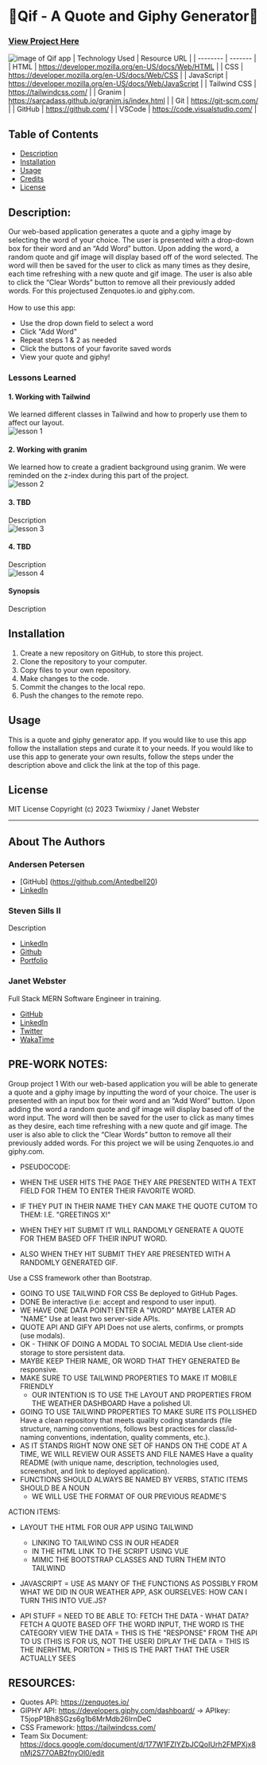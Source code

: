 # 🌈Qif - A Quote and Giphy Generator🌈
### [View Project Here](https://apixa25.github.io/Qif-Generator/ "Qif - A Quote and Giphy Generator")<br />
![image of Qif app](assets/img/projectimage.png "image of Qif app")
| Technology Used    | Resource URL |
| --------  | ------- |
| HTML      | https://developer.mozilla.org/en-US/docs/Web/HTML |
| CSS       | https://developer.mozilla.org/en-US/docs/Web/CSS |
| JavaScript | https://developer.mozilla.org/en-US/docs/Web/JavaScript |
| Tailwind CSS | https://tailwindcss.com/ |
| Granim | https://sarcadass.github.io/granim.js/index.html |
| Git       | https://git-scm.com/ |
| GitHub     | https://github.com/ |
| VSCode    | https://code.visualstudio.com/ |


## Table of Contents

* [Description](#description)
* [Installation](#installation)
* [Usage](#usage)
* [Credits](#credits)
* [License](#license)

## Description:
Our web-based application generates a quote and a giphy image by selecting the word of your choice. The user is presented with a drop-down box for their word and an “Add Word” button. Upon adding the word, a random quote and gif image will display based off of the word selected. The word will then be saved for the user to click as many times as they desire, each time refreshing with a new quote and gif image. The user is also able to click the “Clear Words” button to remove all their previously added words. For this projectused Zenquotes.io and giphy.com.<br />
<br />
How to use this app:

* Use the drop down field to select a word
* Click "Add Word"
* Repeat steps 1 & 2 as needed
* Click the buttons of your favorite saved words
* View your quote and giphy!

### Lessons Learned

#### 1. Working with Tailwind
We learned different classes in Tailwind and how to properly use them to affect our layout.
<br />
![lesson 1](assets/img/lesson1.png)

#### 2. Working with granim
We learned how to create a gradient background using granim. We were reminded on the z-index during this part of the project.
<br />
![lesson 2](assets/img/lesson2.png)

#### 3. TBD
Description
<br />
![lesson 3](assets/img/lesson3.png)

#### 4. TBD
Description
<br />
![lesson 4](assets/img/lesson4.png)

#### Synopsis
Description

## Installation

1. Create a new repository on GitHub, to store this project.
2. Clone the repository to your computer.
3. Copy files to your own repository.
4. Make changes to the code.
5. Commit the changes to the local repo.
6. Push the changes to the remote repo.

## Usage

This is a quote and giphy generator app. If you would like to use this app follow the installation steps and curate it to your needs. If you would like to use this app to generate your own results, follow the steps under the description above and click the link at the top of this page.

## License

MIT License
Copyright (c) 2023 Twixmixy / Janet Webster

<hr />

## About The Authors
### Andersen Petersen

- [GitHub] (https://github.com/Antedbell20)
- [LinkedIn](https://www.linkedin.com/in/andi-petersen-60016b187/)

### Steven Sills II
Description
- [LinkedIn](https://www.linkedin.com/in/steven-sills-ii-90781b53/)
- [Github](https://github.com/Apixa25)
- [Portfolio](https://apixa25.github.io/steven-sills-portfolio/)


### Janet Webster
Full Stack MERN Software Engineer in training.

- [GitHub](https://github.com/TwixmixyJanet/)
- [LinkedIn](https://www.linkedin.com/in/twixmixy/)
- [Twitter](https://twitter.com/Twixmixy)
- [WakaTime](https://wakatime.com/@Twixmixy)


<!-- Information below is to be deleted before turning in the homework. It is currently here for reference. -->

## PRE-WORK NOTES:
Group project 1
With our web-based application you will be able to generate a quote and a giphy image by inputting the word of your choice. The user is presented with an input box for their word and an “Add Word” button. Upon adding the word a random quote and gif image will display based off of the word input. The word will then be saved for the user to click as many times as they desire, each time refreshing with a new quote and gif image. The user is also able to click the “Clear Words” button to remove all their previously added words. For this project we will be using Zenquotes.io and giphy.com.

- PSEUDOCODE:

- WHEN THE USER HITS THE PAGE THEY ARE PRESENTED WITH A TEXT FIELD FOR THEM TO ENTER THEIR FAVORITE WORD.
- IF THEY PUT IN THEIR NAME THEY CAN MAKE THE QUOTE CUTOM TO THEM: I.E. "GREETINGS X!"
- WHEN THEY HIT SUBMIT IT WILL RANDOMLY GENERATE A QUOTE FOR THEM BASED OFF THEIR INPUT WORD.
- ALSO WHEN THEY HIT SUBMIT THEY ARE PRESENTED WITH A RANDOMLY GENERATED GIF.

Use a CSS framework other than Bootstrap.

- GOING TO USE TAILWIND FOR CSS
  Be deployed to GitHub Pages.
- DONE
  Be interactive (i.e: accept and respond to user input).
- WE HAVE ONE DATA POINT! ENTER A "WORD" MAYBE LATER AD "NAME"
  Use at least two server-side APIs.
- QUOTE API AND GIFY API
  Does not use alerts, confirms, or prompts (use modals).
- OK - THINK OF DOING A MODAL TO SOCIAL MEDIA
  Use client-side storage to store persistent data.
- MAYBE KEEP THEIR NAME, OR WORD THAT THEY GENERATED
  Be responsive.
- MAKE SURE TO USE TAILWIND PROPERTIES TO MAKE IT MOBILE FRIENDLY
  - OUR INTENTION IS TO USE THE LAYOUT AND PROPERTIES FROM THE WEATHER DASHBOARD
    Have a polished UI.
- GOING TO USE TAILWIND PROPERTIES TO MAKE SURE ITS POLLISHED
  Have a clean repository that meets quality coding standards (file structure, naming conventions, follows best practices for class/id-naming conventions, indentation, quality comments, etc.).
- AS IT STANDS RIGHT NOW ONE SET OF HANDS ON THE CODE AT A TIME, WE WILL REVIEW OUR ASSETS AND FILE NAMES
  Have a quality README (with unique name, description, technologies used, screenshot, and link to deployed application).
- FUNCTIONS SHOULD ALWAYS BE NAMED BY VERBS, STATIC ITEMS SHOULD BE A NOUN
  - WE WILL USE THE FORMAT OF OUR PREVIOUS README'S

ACTION ITEMS:

- LAYOUT THE HTML FOR OUR APP USING TAILWIND

  - LINKING TO TAILWIND CSS IN OUR HEADER
  - IN THE HTML LINK TO THE SCRIPT USING VUE
  - MIMIC THE BOOTSTRAP CLASSES AND TURN THEM INTO TAILWIND

- JAVASCRIPT = USE AS MANY OF THE FUNCTIONS AS POSSIBLY FROM WHAT WE DID IN OUR WEATHER APP,
  ASK OURSELVES: HOW CAN I TURN THIS INTO VUE.JS?

- API STUFF = NEED TO BE ABLE TO:
  FETCH THE DATA - WHAT DATA? FETCH A QUOTE BASED OFF THE WORD INPUT, THE WORD IS THE CATEGORY
  VIEW THE DATA = THIS IS THE "RESPONSE" FROM THE API TO US (THIS IS FOR US, NOT THE USER)
  DIPLAY THE DATA = THIS IS THE INERHTML PORITON = THIS IS THE PART THAT THE USER ACTUALLY SEES

## RESOURCES:

- Quotes API: https://zenquotes.io/
- GIPHY API: https://developers.giphy.com/dashboard/ -> APIkey: T5jopP1Bh8SGzs6g1b6MrMdb26IrnDeC
- CSS Framework: https://tailwindcss.com/
- Team Six Document: https://docs.google.com/document/d/177W1FZIYZbJCQoIUrh2FMPXjx8nMj2S77OAB2fnyOl0/edit
